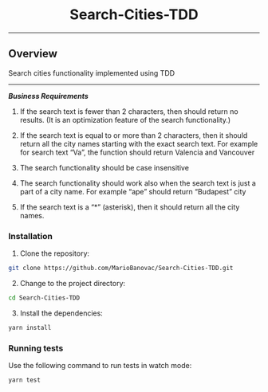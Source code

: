 
<p align="center">
    <h1 align="center">Search-Cities-TDD</h1>
</p>

---

##  Overview

Search cities functionality implemented using TDD

---
***Business Requirements***

1. If the search text is fewer than 2 characters, then should return no results. (It is an optimization feature of the search functionality.)

2. If the search text is equal to or more than 2 characters, then it should return all the city names starting with the exact search text.
   For example for search text “Va”, the function should return Valencia and Vancouver

3. The search functionality should be case insensitive

4. The search functionality should work also when the search text is just a part of a city name.
  For example “ape” should return “Budapest” city

5. If the search text is a “*” (asterisk), then it should return all the city names.

###  Installation

1. Clone the repository:

```sh
git clone https://github.com/MarioBanovac/Search-Cities-TDD.git
```

2. Change to the project directory:

```sh
cd Search-Cities-TDD
```

3. Install the dependencies:

```sh
yarn install
```

###  Running tests

Use the following command to run tests in watch mode:

```sh
yarn test
```

